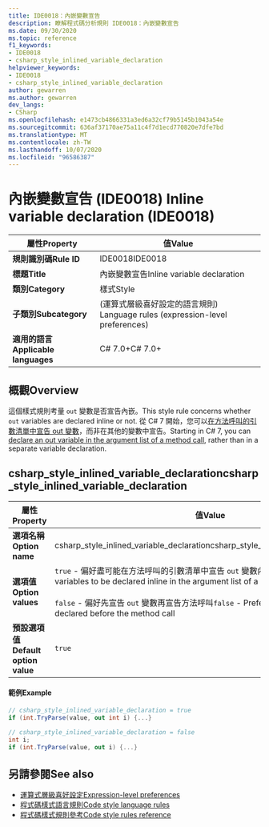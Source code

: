 ```yaml
---
title: IDE0018：內嵌變數宣告
description: 瞭解程式碼分析規則 IDE0018：內嵌變數宣告
ms.date: 09/30/2020
ms.topic: reference
f1_keywords:
- IDE0018
- csharp_style_inlined_variable_declaration
helpviewer_keywords:
- IDE0018
- csharp_style_inlined_variable_declaration
author: gewarren
ms.author: gewarren
dev_langs:
- CSharp
ms.openlocfilehash: e1473cb4866331a3ed6a32cf79b5145b1043a54e
ms.sourcegitcommit: 636af37170ae75a11c4f7d1ecd770820e7dfe7bd
ms.translationtype: MT
ms.contentlocale: zh-TW
ms.lasthandoff: 10/07/2020
ms.locfileid: "96586387"
---
```

# <a name="inline-variable-declaration-ide0018"></a><span data-ttu-id="54966-103">內嵌變數宣告 (IDE0018) </span><span class="sxs-lookup"><span data-stu-id="54966-103">Inline variable declaration (IDE0018)</span></span>

|<span data-ttu-id="54966-104">屬性</span><span class="sxs-lookup"><span data-stu-id="54966-104">Property</span></span>|<span data-ttu-id="54966-105">值</span><span class="sxs-lookup"><span data-stu-id="54966-105">Value</span></span>|
|-|-|
| <span data-ttu-id="54966-106">**規則識別碼**</span><span class="sxs-lookup"><span data-stu-id="54966-106">**Rule ID**</span></span> | <span data-ttu-id="54966-107">IDE0018</span><span class="sxs-lookup"><span data-stu-id="54966-107">IDE0018</span></span> |
| <span data-ttu-id="54966-108">**標題**</span><span class="sxs-lookup"><span data-stu-id="54966-108">**Title**</span></span> | <span data-ttu-id="54966-109">內嵌變數宣告</span><span class="sxs-lookup"><span data-stu-id="54966-109">Inline variable declaration</span></span> |
| <span data-ttu-id="54966-110">**類別**</span><span class="sxs-lookup"><span data-stu-id="54966-110">**Category**</span></span> | <span data-ttu-id="54966-111">樣式</span><span class="sxs-lookup"><span data-stu-id="54966-111">Style</span></span> |
| <span data-ttu-id="54966-112">**子類別**</span><span class="sxs-lookup"><span data-stu-id="54966-112">**Subcategory**</span></span> | <span data-ttu-id="54966-113"> (運算式層級喜好設定的語言規則) </span><span class="sxs-lookup"><span data-stu-id="54966-113">Language rules (expression-level preferences)</span></span> |
| <span data-ttu-id="54966-114">**適用的語言**</span><span class="sxs-lookup"><span data-stu-id="54966-114">**Applicable languages**</span></span> | <span data-ttu-id="54966-115">C# 7.0+</span><span class="sxs-lookup"><span data-stu-id="54966-115">C# 7.0+</span></span> |

## <a name="overview"></a><span data-ttu-id="54966-116">概觀</span><span class="sxs-lookup"><span data-stu-id="54966-116">Overview</span></span>

<span data-ttu-id="54966-117">這個樣式規則考量 `out` 變數是否宣告內嵌。</span><span class="sxs-lookup"><span data-stu-id="54966-117">This style rule concerns whether `out` variables are declared inline or not.</span></span> <span data-ttu-id="54966-118">從 C# 7 開始，您可以[在方法呼叫的引數清單中宣告 out 變數](../../../csharp/language-reference/keywords/out-parameter-modifier.md#calling-a-method-with-an-out-argument)，而非在其他的變數中宣告。</span><span class="sxs-lookup"><span data-stu-id="54966-118">Starting in C# 7, you can [declare an out variable in the argument list of a method call](../../../csharp/language-reference/keywords/out-parameter-modifier.md#calling-a-method-with-an-out-argument), rather than in a separate variable declaration.</span></span>

## <a name="csharp_style_inlined_variable_declaration"></a><span data-ttu-id="54966-119">csharp_style_inlined_variable_declaration</span><span class="sxs-lookup"><span data-stu-id="54966-119">csharp_style_inlined_variable_declaration</span></span>

|<span data-ttu-id="54966-120">屬性</span><span class="sxs-lookup"><span data-stu-id="54966-120">Property</span></span>|<span data-ttu-id="54966-121">值</span><span class="sxs-lookup"><span data-stu-id="54966-121">Value</span></span>|
|-|-|
| <span data-ttu-id="54966-122">**選項名稱**</span><span class="sxs-lookup"><span data-stu-id="54966-122">**Option name**</span></span> | <span data-ttu-id="54966-123">csharp_style_inlined_variable_declaration</span><span class="sxs-lookup"><span data-stu-id="54966-123">csharp_style_inlined_variable_declaration</span></span>
| <span data-ttu-id="54966-124">**選項值**</span><span class="sxs-lookup"><span data-stu-id="54966-124">**Option values**</span></span> | <span data-ttu-id="54966-125">`true` - 偏好盡可能在方法呼叫的引數清單中宣告 `out` 變數內嵌</span><span class="sxs-lookup"><span data-stu-id="54966-125">`true` - Prefer `out` variables to be declared inline in the argument list of a method call when possible</span></span><br /><br /><span data-ttu-id="54966-126">`false` - 偏好先宣告 `out` 變數再宣告方法呼叫</span><span class="sxs-lookup"><span data-stu-id="54966-126">`false` - Prefer `out` variables to be declared before the method call</span></span> |
| <span data-ttu-id="54966-127">**預設選項值**</span><span class="sxs-lookup"><span data-stu-id="54966-127">**Default option value**</span></span> | `true` |

#### <a name="example"></a><span data-ttu-id="54966-128">範例</span><span class="sxs-lookup"><span data-stu-id="54966-128">Example</span></span>

```csharp
// csharp_style_inlined_variable_declaration = true
if (int.TryParse(value, out int i) {...}

// csharp_style_inlined_variable_declaration = false
int i;
if (int.TryParse(value, out i) {...}
```

## <a name="see-also"></a><span data-ttu-id="54966-129">另請參閱</span><span class="sxs-lookup"><span data-stu-id="54966-129">See also</span></span>

- [<span data-ttu-id="54966-130">運算式層級喜好設定</span><span class="sxs-lookup"><span data-stu-id="54966-130">Expression-level preferences</span></span>](expression-level-preferences.md)
- [<span data-ttu-id="54966-131">程式碼樣式語言規則</span><span class="sxs-lookup"><span data-stu-id="54966-131">Code style language rules</span></span>](language-rules.md)
- [<span data-ttu-id="54966-132">程式碼樣式規則參考</span><span class="sxs-lookup"><span data-stu-id="54966-132">Code style rules reference</span></span>](index.md)
